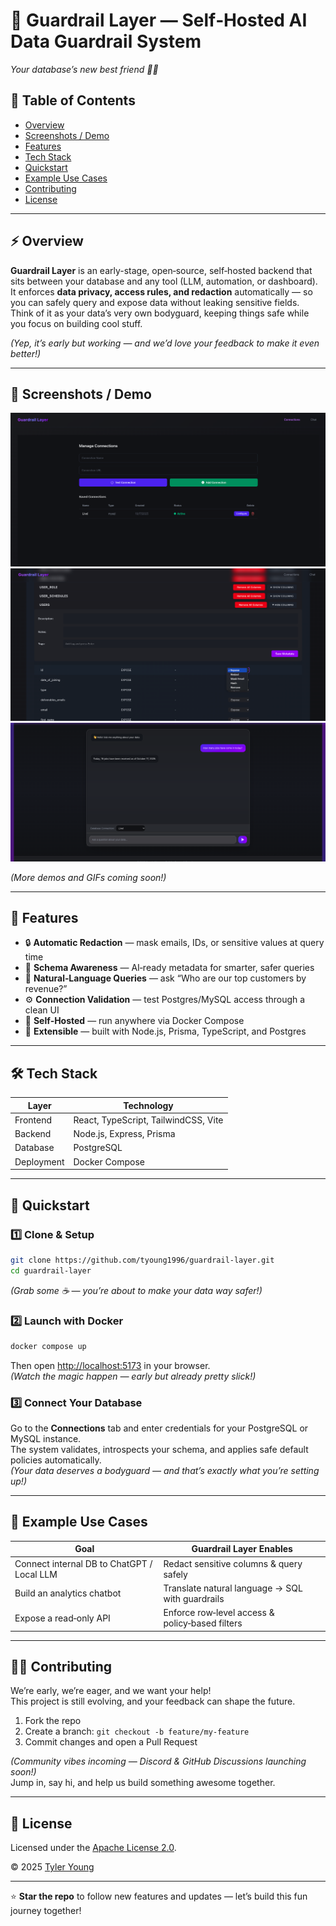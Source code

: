 # 🧱 Guardrail Layer — Self‑Hosted AI Data Guardrail System  
*Your database’s new best friend 🧠🔐*  

## 🧭 Table of Contents

- [Overview](#-overview)
- [Screenshots / Demo](#-screenshots--demo)
- [Features](#-features)
- [Tech Stack](#-tech-stack)
- [Quickstart](#-quickstart)
- [Example Use Cases](#-example-use-cases)
- [Contributing](#-contributing)
- [License](#-license)

---

## ⚡ Overview

**Guardrail Layer** is an early-stage, open‑source, self‑hosted backend that sits between your database and any tool (LLM, automation, or dashboard).  
It enforces **data privacy, access rules, and redaction** automatically — so you can safely query and expose data without leaking sensitive fields.  
Think of it as your data’s very own bodyguard, keeping things safe while you focus on building cool stuff.  

*(Yep, it’s early but working — and we’d love your feedback to make it even better!)*

---

## 📸 Screenshots / Demo

![Dashboard Screenshot](https://github.com/tyoung1996/guardrail-layer/blob/main/frontend/public/screeenshots/dashboard.png?raw=true)
![Connection Validation UI](https://github.com/tyoung1996/guardrail-layer/blob/main/frontend/public/screeenshots/redaction.png?raw=true)
![Query Redaction Example](https://github.com/tyoung1996/guardrail-layer/blob/main/frontend/public/screeenshots/query-results.png?raw=true)

*(More demos and GIFs coming soon!)*  

---

## 🧩 Features

- 🔒 **Automatic Redaction** — mask emails, IDs, or sensitive values at query time  
- 🧠 **Schema Awareness** — AI‑ready metadata for smarter, safer queries  
- 💬 **Natural‑Language Queries** — ask “Who are our top customers by revenue?”  
- ⚙️ **Connection Validation** — test Postgres/MySQL access through a clean UI  
- 🐳 **Self‑Hosted** — run anywhere via Docker Compose  
- 🧱 **Extensible** — built with Node.js, Prisma, TypeScript, and Postgres  

---

## 🛠️ Tech Stack

| Layer | Technology |
|-------|-------------|
| Frontend | React, TypeScript, TailwindCSS, Vite |
| Backend | Node.js, Express, Prisma |
| Database | PostgreSQL |
| Deployment | Docker Compose |

---

## 🚀 Quickstart

### 1️⃣ Clone & Setup  
```bash
git clone https://github.com/tyoung1996/guardrail-layer.git
cd guardrail-layer
```
*(Grab some ☕ — you’re about to make your data way safer!)*

### 2️⃣ Launch with Docker  
```bash
docker compose up
```
Then open [http://localhost:5173](http://localhost:5173) in your browser.  
*(Watch the magic happen — early but already pretty slick!)*

### 3️⃣ Connect Your Database  
Go to the **Connections** tab and enter credentials for your PostgreSQL or MySQL instance.  
The system validates, introspects your schema, and applies safe default policies automatically.  
*(Your data deserves a bodyguard — and that’s exactly what you’re setting up!)*

---

## 🧰 Example Use Cases

| Goal | Guardrail Layer Enables |
|------|--------------------------|
| Connect internal DB to ChatGPT / Local LLM | Redact sensitive columns & query safely |
| Build an analytics chatbot | Translate natural language → SQL with guardrails |
| Expose a read‑only API | Enforce row‑level access & policy‑based filters |

---

## 🧑‍💻 Contributing

We’re early, we’re eager, and we want your help!  
This project is still evolving, and your feedback can shape the future.  

1. Fork the repo  
2. Create a branch: `git checkout -b feature/my-feature`  
3. Commit changes and open a Pull Request  

*(Community vibes incoming — Discord & GitHub Discussions launching soon!)*  
Jump in, say hi, and help us build something awesome together.  

---

## 📜 License

Licensed under the [Apache License 2.0](https://www.apache.org/licenses/LICENSE-2.0).  

© 2025 [Tyler Young](https://github.com/tyoung1996)  

---

⭐ **Star the repo** to follow new features and updates — let’s build this fun journey together!
